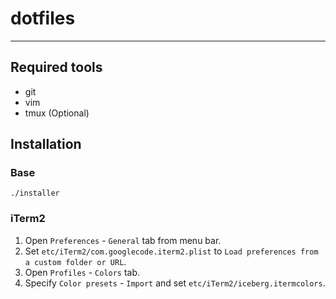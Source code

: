 # dotfiles
--------

## Required tools

* git
* vim
* tmux (Optional)

## Installation

### Base

```
./installer
```

### iTerm2

1. Open `Preferences` - `General` tab from menu bar.
2. Set `etc/iTerm2/com.googlecode.iterm2.plist` to `Load preferences from a custom folder or URL`.
3. Open `Profiles` - `Colors` tab.
4. Specify `Color presets` - `Import` and set `etc/iTerm2/iceberg.itermcolors`.
